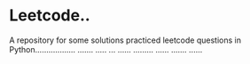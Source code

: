 # Leetcode..
A repository for some solutions practiced leetcode questions in Python.................. ....... ..... ... ...... ......... ...... ....... ......
